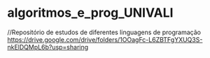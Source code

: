 # algoritmos_e_prog_UNIVALI
//Repositório de estudos de diferentes linguagens de programação
https://drive.google.com/drive/folders/1OOagFc-L6ZBTFgYXUQ3S-nkElDQMpL6b?usp=sharing
